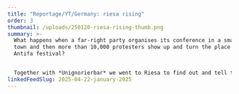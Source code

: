 ```yaml
---
title: "Reportage/YT/Germany: riesa rising"
order: 3
thumbnail: /uploads/250120-riesa-rising-thumb.png
summary: >-
  What happens when a far-right party organises its conference in a small Saxon
  town and then more than 10,000 protesters show up and turn the place into an
  Antifa festival?


  Together with *Unignorierbar* we went to Riesa to find out and tell the story.
linkedFeedSlug: 2025-04-22-january-2025
---
```

